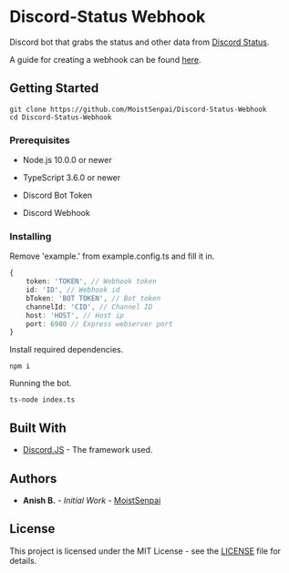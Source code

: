 # Discord-Status Webhook

Discord bot that grabs the status and other data from [Discord Status](https://status.discordapp.com/). 

A guide for creating a webhook can be found [here](https://support.discordapp.com/hc/en-us/articles/228383668-Intro-to-Webhooks).

## Getting Started

```
git clone https://github.com/MoistSenpai/Discord-Status-Webhook
cd Discord-Status-Webhook
```

### Prerequisites

* Node.js 10.0.0 or newer

* TypeScript 3.6.0 or newer

* Discord Bot Token

* Discord Webhook

### Installing

Remove 'example.' from example.config.ts and fill it in.
```ts
{
	token: 'TOKEN', // Webhook token
	id: 'ID', // Webhook id
	bToken: 'BOT TOKEN', // Bot token
	channelId: 'CID', // Channel ID
	host: 'HOST', // Host ip
	port: 6980 // Express webserver port
}
```

Install required dependencies.

```
npm i
```

Running the bot.

```
ts-node index.ts
```

## Built With

* [Discord.JS](https://github.com/discordjs/discord.js/) - The framework used.

## Authors

* **Anish B.** - *Initial Work* - [MoistSenpai](https://github.com/MoistSenpai)

## License

This project is licensed under the MIT License - see the [LICENSE](LICENSE) file for details.
